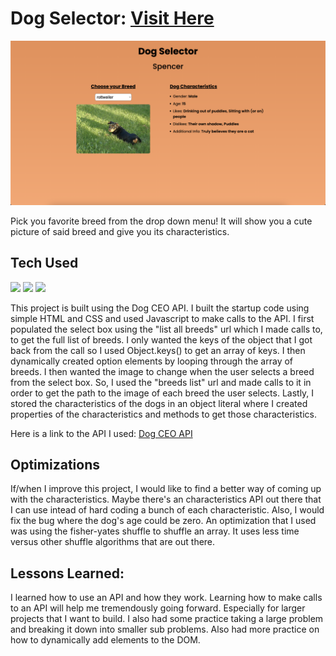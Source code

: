# Dog Selector: <a target="_blank" href="https://danielle-higgins.github.io/dog-selector/">Visit Here</a>

<img src="https://github.com/Danielle-Higgins/dog-selector/blob/main/selector-preview.png">

Pick you favorite breed from the drop down menu! It will show you a cute picture of said breed and give you its characteristics.

## Tech Used

<p>
  <img src="https://img.shields.io/badge/html5-%23E34F26.svg?style=for-the-badge&logo=html5&logoColor=white">
  <img src="https://img.shields.io/badge/css3-%231572B6.svg?style=for-the-badge&logo=css3&logoColor=white">
  <img src="https://img.shields.io/badge/javascript-%23323330.svg?style=for-the-badge&logo=javascript&logoColor=%23F7DF1E">
</p>

This project is built using the Dog CEO API. I built the startup code using simple HTML and CSS and used Javascript to make calls to the API. I first populated the select box using the "list all breeds" url which I made calls to, to get the full list of breeds. I only wanted the keys of the object that I got back from the call so I used Object.keys() to get an array of keys. I then dynamically created option elements by looping through the array of breeds. I then wanted the image to change when the user selects a breed from the select box. So, I used the "breeds list" url and made calls to it in order to get the path to the image of each breed the user selects. Lastly, I stored the characteristics of the dogs in an object literal where I created properties of the characteristics and methods to get those characteristics.

Here is a link to the API I used: <a target="_blank" href="https://dog.ceo/dog-api/">Dog CEO API</a>

## Optimizations

If/when I improve this project, I would like to find a better way of coming up with the characteristics. Maybe there's an characteristics API out there that I can use intead of hard coding a bunch of each characteristic. Also, I would fix the bug where the dog's age could be zero. An optimization that I used was using the fisher-yates shuffle to shuffle an array. It uses less time versus other shuffle algorithms that are out there.

## Lessons Learned:

I learned how to use an API and how they work. Learning how to make calls to an API will help me tremendously going forward. Especially for larger projects that I want to build. I also had some practice taking a large problem and breaking it down into smaller sub problems. Also had more practice on how to dynamically add elements to the DOM.
